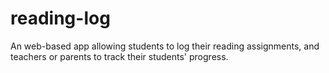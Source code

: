 # reading-log
An web-based app allowing students to log their reading assignments, and teachers or parents to track their students' progress.
